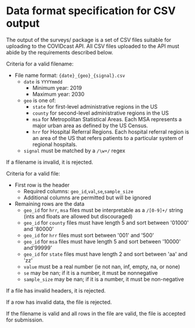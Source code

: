 # Data format specification for CSV output

The output of the surveys/ package is a set of CSV files suitable for uploading to the COVIDcast API. All CSV files uploaded to the API must abide by the requirements described below.

Criteria for a valid filename:

- File name format: `{date}_{geo}_{signal}.csv`
	- `date` is `YYYYmmdd`
		- Minimum year: 2019
		- Maximum year: 2030
	- `geo` is one of:
		- `state` for first-level administrative regions in the US
		- `county` for second-level administrative regions in the US
		- `msa` for Metropolitan Statistical Areas. Each MSA represents a major urban area as defined by the US Census.
		- `hrr` for Hospital Referral Regions. Each hospital referral region is an area of the US that refers patients to a particular system of regional hospitals.
	- `signal` must be matched by a `/\w+/` regex

If a filename is invalid, it is rejected.

Criteria for a valid file:

- First row is the header
	- Required columns: `geo_id`,`val`,`se`,`sample_size`
	- Additional columns are permitted but will be ignored
- Remaining rows are the data
	- `geo_id` for `hrr`, `msa` files must be interpretable as a `/[0-9]+/` string
	  (ints and floats are allowed but discouraged)
	- `geo_id` for `county` files must have length 5 and sort between '01000' and '80000'
	- `geo_id` for `hrr` files must sort between '001' and '500'
	- `geo_id` for `msa` files must have length 5 and sort between '10000' and'99999'
	- `geo_id` for `state` files must have length 2 and sort between 'aa' and 'zz'
	- `value` must be a real number (ie not nan, inf, empty, na, or none)
	- `se` may be nan; if it is a number, it must be nonnegative
	- `sample_size` may be nan; if it is a number, it must be non-negative

If a file has invalid headers, it is rejected.

If a row has invalid data, the file is rejected.

If the filename is valid and all rows in the file are valid, the file is accepted for submission.
